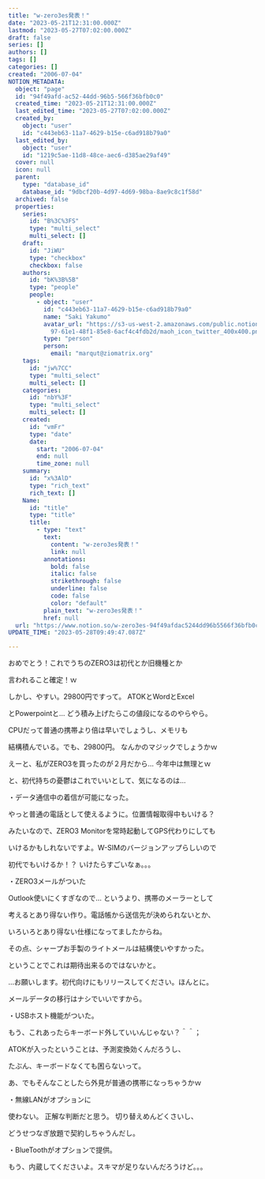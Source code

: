 ```yaml
---
title: "w-zero3es発表！"
date: "2023-05-21T12:31:00.000Z"
lastmod: "2023-05-27T07:02:00.000Z"
draft: false
series: []
authors: []
tags: []
categories: []
created: "2006-07-04"
NOTION_METADATA:
  object: "page"
  id: "94f49afd-ac52-44dd-96b5-566f36bfb0c0"
  created_time: "2023-05-21T12:31:00.000Z"
  last_edited_time: "2023-05-27T07:02:00.000Z"
  created_by:
    object: "user"
    id: "c443eb63-11a7-4629-b15e-c6ad918b79a0"
  last_edited_by:
    object: "user"
    id: "1219c5ae-11d8-48ce-aec6-d385ae29af49"
  cover: null
  icon: null
  parent:
    type: "database_id"
    database_id: "9dbcf20b-4d97-4d69-98ba-8ae9c8c1f58d"
  archived: false
  properties:
    series:
      id: "B%3C%3FS"
      type: "multi_select"
      multi_select: []
    draft:
      id: "JiWU"
      type: "checkbox"
      checkbox: false
    authors:
      id: "bK%3B%5B"
      type: "people"
      people:
        - object: "user"
          id: "c443eb63-11a7-4629-b15e-c6ad918b79a0"
          name: "Saki Yakumo"
          avatar_url: "https://s3-us-west-2.amazonaws.com/public.notion-static.com/3ad1c4\
            97-61e1-48f1-85e8-6acf4c4fdb2d/maoh_icon_twitter_400x400.png"
          type: "person"
          person:
            email: "marqut@ziomatrix.org"
    tags:
      id: "jw%7CC"
      type: "multi_select"
      multi_select: []
    categories:
      id: "nbY%3F"
      type: "multi_select"
      multi_select: []
    created:
      id: "vmFr"
      type: "date"
      date:
        start: "2006-07-04"
        end: null
        time_zone: null
    summary:
      id: "x%3AlD"
      type: "rich_text"
      rich_text: []
    Name:
      id: "title"
      type: "title"
      title:
        - type: "text"
          text:
            content: "w-zero3es発表！"
            link: null
          annotations:
            bold: false
            italic: false
            strikethrough: false
            underline: false
            code: false
            color: "default"
          plain_text: "w-zero3es発表！"
          href: null
  url: "https://www.notion.so/w-zero3es-94f49afdac5244dd96b5566f36bfb0c0"
UPDATE_TIME: "2023-05-28T09:49:47.087Z"

---
```

<link rel="stylesheet" href="https://cdn.jsdelivr.net/npm/katex@0.16.2/dist/katex.min.css" integrity="sha384-bYdxxUwYipFNohQlHt0bjN/LCpueqWz13HufFEV1SUatKs1cm4L6fFgCi1jT643X" crossorigin="anonymous">


おめでとう！これでうちのZERO3は初代とか旧機種とか


言われること確定！ｗ


しかし、やすい。29800円ですって。 ATOKとWordとExcel


とPowerpointと… どう積み上げたらこの値段になるのやらやら。


CPUだって普通の携帯より倍は早いでしょうし、メモリも


結構積んでいる。でも、29800円。 なんかのマジックでしょうかｗ


えーと、私がZERO3を買ったのが２月だから… 今年中は無理とｗ


と、初代持ちの憂鬱はこれでいいとして、気になるのは…


・データ通信中の着信が可能になった。


やっと普通の電話として使えるように。位置情報取得中もいける？


みたいなので、ZERO3 Monitorを常時起動してGPS代わりにしても


いけるかもしれないですよ。W-SIMのバージョンアップらしいので


初代でもいけるか！？ いけたらすごいなぁ。。。


・ZERO3メールがついた


Outlook使いにくすぎなので… というより、携帯のメーラーとして


考えるとあり得ない作り。電話帳から送信先が決められないとか、


いろいろとあり得ない仕様になってましたからね。


その点、シャープお手製のライトメールは結構使いやすかった。


ということでこれは期待出来るのではないかと。


…お願いします。初代向けにもリリースしてください。ほんとに。


メールデータの移行はナシでいいですから。


・USBホスト機能がついた。


もう、これあったらキーボード外していいんじゃない？＾＾；


ATOKが入ったということは、予測変換効くんだろうし、


たぶん、キーボードなくても困らないって。


あ、でもそんなことしたら外見が普通の携帯になっちゃうかｗ


・無線LANがオプションに


使わない。 正解な判断だと思う。 切り替えめんどくさいし、


どうせつなぎ放題で契約しちゃうんだし。


・BlueToothがオプションで提供。


もう、内蔵してくださいよ。スキマが足りないんだろうけど。。。

